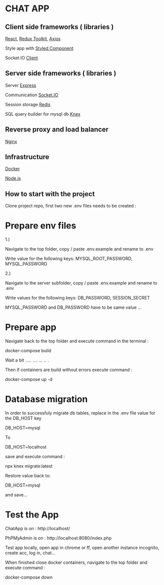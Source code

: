 # CHAT APP

## Client side frameworks ( libraries )

[React](https://reactjs.org/), [Redux Toolkit](https://redux-toolkit.js.org/), [Axios](https://axios-http.com/)

Style app with [Styled Component](https://styled-components.com/)

Socket.IO [Client](https://github.com/socketio/socket.io-client)

## Server side frameworks ( libraries )

Server [Express](https://expressjs.com/)

Communication [Socket.IO](https://socket.io/)

Session storage [Redis](https://www.npmjs.com/package/connect-redis)

SQL query builder for mysql db [Knex](https://knexjs.org/)

## Reverse proxy and load balancer

[Nginx](https://nginx.org/)

## Infrastructure

[Docker](https://www.docker.com/)

[Node.js](https://nodejs.org/en/)

## How to start with the project

Clone project repo, first two new .env files needs to be created :

# Prepare env files

1.)

Navigate to the top folder, copy / paste .env.example and rename to .env

Write value for the following keys: MYSQL_ROOT_PASSWORD, MYSQL_PASSWORD

2.)

Navigate to the server subfolder, copy / paste .env.example and rename to .env

Write values for the following keys: DB_PASSWORD, SESSION_SECRET

MYSQL_PASSWORD and DB_PASSWORD have to be same value ...

# Prepare app

Navigate back to the top folder and execute command in the terminal :

docker-compose build

Wait a bit ..... .... ... .. .

Then if containers are build without errors execute command :

docker-compose up -d

# Database migration

In order to successfuly migrate db tables, replace in the .env file value for the DB_HOST key

DB_HOST=mysql

To

DB_HOST=localhost

save and execute command :

npx knex migrate:latest

Restore value back to:

DB_HOST=mysql

and save...

# Test the App

ChatApp is on : http://localhost/

PhPMyAdmin is on : http://localhost:8080/index.php

Test app locally, open app in chrome or ff, open another instance incognito, create acc, log in, chat...

When finished close docker containers, navigate to the top folder and execute command :

docker-compose down
